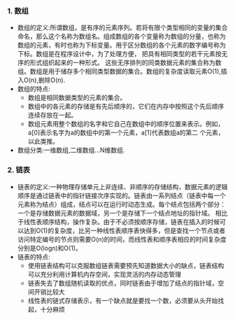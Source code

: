### 1. 数组
- 数组的定义:所谓数组，是有序的元素序列。若将有限个类型相同的变量的集合命名，那么这个名称为数组名。组成数组的各个变量称为数组的分量，也称为数组的元素，有时也称为下标变量。用于区分数组的各个元素的数字编号称为下标。数组是在程序设计中，为了处理方便， 把具有相同类型的若干元素按无序的形式组织起来的一种形式。 这些无序排列的同类数据元素的集合称为数组。数组是用于储存多个相同类型数据的集合。数组的复杂度读取元素O(1),插入O(n),删除O(n).
- 数组的特点:
    -  数组是相同数据类型的元素的集合。
    -  数组中的各元素的存储是有先后顺序的，它们在内存中按照这个先后顺序连续存放在一起。
    -  数组元素用整个数组的名字和它自己在数组中的顺序位置来表示。例如，a[0]表示名字为a的数组中的第一个元素，a[1]代表数组a的第二        个元素，以此类推。
- 数组分类:一维数组,二维数组...N维数组.

### 2. 链表
- 链表的定义:一种物理存储单元上非连续、非顺序的存储结构，数据元素的逻辑顺序是通过链表中的指针链接次序实现的。链表由一系列结点（链表中每一个元素称为结点）组成，结点可以在运行时动态生成。每个结点包括两个部分：一个是存储数据元素的数据域，另一个是存储下一个结点地址的指针域。 相比于线性表顺序结构，操作复杂。由于不必须按顺序存储，链表在插入的时候可以达到O(1)的复杂度，比另一种线性表顺序表快得多，但是查找一个节点或者访问特定编号的节点则需要O(n)的时间，而线性表和顺序表相应的时间复杂度分别是O(logn)和O(1)。
- 链表的特点:
    - 使用链表结构可以克服数组链表需要预先知道数据大小的缺点，链表结构可以充分利用计算机内存空间，实现灵活的内存动态管理
    - 链表失去了数组随机读取的优点，同时链表由于增加了结点的指针域，空间开销比较大
    - 线性表的链式存储表示，有一个缺点就是要找一个数，必须要从头开始找起，十分麻烦
